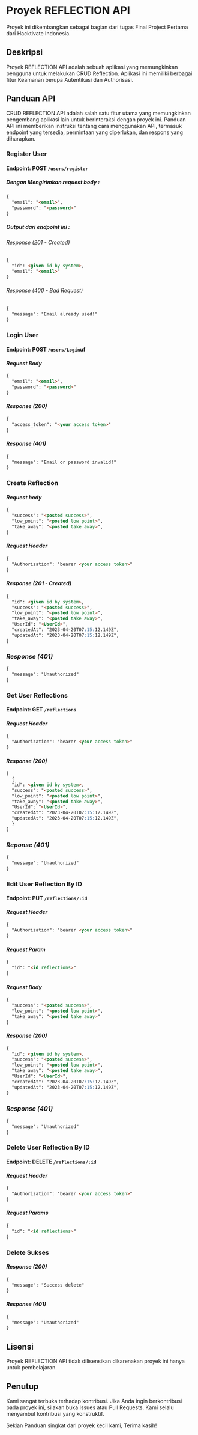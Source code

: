 # Proyek REFLECTION API

Proyek ini dikembangkan sebagai bagian dari tugas Final Project Pertama dari Hacktivate Indonesia.

## Deskripsi

Proyek REFLECTION API adalah sebuah aplikasi yang memungkinkan pengguna untuk melakukan CRUD Reflection. Aplikasi ini memiliki berbagai fitur Keamanan berupa Autentikasi dan Authorisasi.

## Panduan API

CRUD REFLECTION API adalah salah satu fitur utama yang memungkinkan pengembang aplikasi lain untuk berinteraksi dengan proyek ini. Panduan API ini memberikan instruksi tentang cara menggunakan API, termasuk endpoint yang tersedia, permintaan yang diperlukan, dan respons yang diharapkan.

### Register User

#### Endpoint: POST `/users/register`
##### Dengan Mengirimkan request body :
```markdown
{
  "email": "<email>",
  "password": "<password>"
}
```
##### Output dari endpoint ini :

###### *Response (201 - Created)*

```markdown
{
  "id": <given id by system>,
  "email": "<email>"
}

```

###### *Response (400 - Bad Request)*

```markdown
{
  "message": "Email already used!"
}

```

### Login User
#### Endpoint: POST `/users/Login`uf
#### *Request Body*
```markdown
{
  "email": "<email>",
  "password": "<password>"
}
`````

#### *Response (200)*
```markdown
{
  "access_token": "<your access token>"
}
`````

#### *Response (401)*
```markdown
{
  "message": "Email or password invalid!"
}
``````
### Create Reflection
#### *Request body*
```markdown
{
  "success": "<posted success>",
  "low_point": "<posted low point>",
  "take_away": "<posted take away>",
}
``````
#### *Request Header*
```markdown
{
  "Authorization": "bearer <your access token>"
}
``````
#### *Response (201 - Created)*
```markdown
{
  "id": <given id by system>,
  "success": "<posted success>",
  "low_point": "<posted low point>",
  "take_away": "<posted take away>",
  "UserId": "<UserId>",
  "createdAt": "2023-04-20T07:15:12.149Z",
  "updatedAt": "2023-04-20T07:15:12.149Z",
}
```````
### *Response (401)*
```markdown
{
  "message": "Unauthorized"
}
``````

### Get User Reflections
#### Endpoint: GET `/reflections`
#### *Request Header*
```markdown
{
  "Authorization": "bearer <your access token>"
}
``````
#### *Response (200)*
```markdown
[
  {
  "id": <given id by system>,
  "success": "<posted success>",
  "low_point": "<posted low point>",
  "take_away": "<posted take away>",
  "UserId": "<UserId>",
  "createdAt": "2023-04-20T07:15:12.149Z",
  "updatedAt": "2023-04-20T07:15:12.149Z",
  }
]
``````
### *Reponse (401)*
```markdown
{
  "message": "Unauthorized"
}
``````


### Edit User Reflection By ID
#### Endpoint: PUT `/reflections/:id`

#### *Request Header*
```markdown
{
  "Authorization": "bearer <your access token>"
}
``````

#### *Request Param*
```markdown
{
  "id": "<id reflections>"
}
``````

#### *Request Body*
```markdown
{
  "success": "<posted success>",
  "low_point": "<posted low point>",
  "take_away": "<posted take away>"
}
``````

#### *Response (200)*
``````markdown
{
  "id": <given id by system>,
  "success": "<posted success>",
  "low_point": "<posted low point>",
  "take_away": "<posted take away>",
  "UserId": "<UserId>",
  "createdAt": "2023-04-20T07:15:12.149Z",
  "updatedAt": "2023-04-20T07:15:12.149Z",
}
``````

### *Response (401)*
```markdown
{
  "message": "Unauthorized"
}
``````


### Delete User Reflection By ID
#### Endpoint: DELETE `/reflections/:id`
#### *Request Header*
```markdown
{
  "Authorization": "bearer <your access token>"
}
``````
#### *Request Params*
```markdown
{
  "id": "<id reflections>"
}
`````
### Delete Sukses
#### *Response (200)*
```markdown
{
  "message": "Success delete"
}
`````

#### *Response (401)*
```markdown
{
  "message": "Unauthorized"
}
`````
## Lisensi

Proyek REFLECTION API tidak dilisensikan dikarenakan proyek ini hanya untuk pembelajaran.

## Penutup

Kami sangat terbuka terhadap kontribusi. Jika Anda ingin berkontribusi pada proyek ini, silakan buka Issues atau Pull Requests. Kami selalu menyambut kontribusi yang konstruktif.

Sekian Panduan singkat dari proyek kecil kami, Terima kasih!
